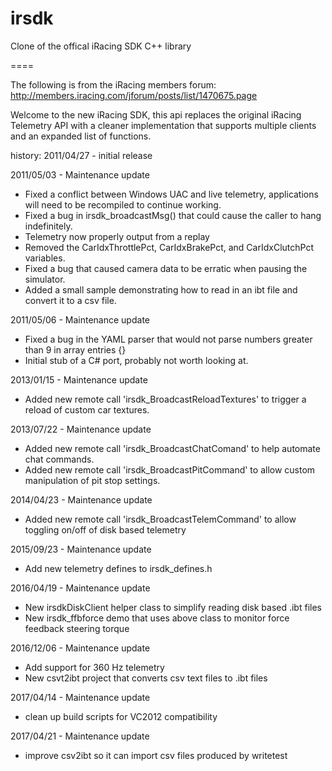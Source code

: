 irsdk
=====

Clone of the offical iRacing SDK C++ library

====

The following is from the iRacing members forum: http://members.iracing.com/jforum/posts/list/1470675.page

Welcome to the new iRacing SDK, this api replaces the original iRacing Telemetry API with a cleaner implementation that supports multiple clients and an expanded list of functions. 

history: 
2011/04/27 - initial release 

2011/05/03 - Maintenance update 
- Fixed a conflict between Windows UAC and live telemetry, applications will need to be recompiled to continue working. 
- Fixed a bug in irsdk_broadcastMsg() that could cause the caller to hang indefinitely. 
- Telemetry now properly output from a replay 
- Removed the CarIdxThrottlePct, CarIdxBrakePct, and CarIdxClutchPct variables. 
- Fixed a bug that caused camera data to be erratic when pausing the simulator. 
- Added a small sample demonstrating how to read in an ibt file and convert it to a csv file. 

2011/05/06 - Maintenance update 
- Fixed a bug in the YAML parser that would not parse numbers greater than 9 in array entries {} 
- Initial stub of a C# port, probably not worth looking at. 

2013/01/15 - Maintenance update 
- Added new remote call 'irsdk_BroadcastReloadTextures' to trigger a reload of custom car textures. 

2013/07/22 - Maintenance update 
- Added new remote call 'irsdk_BroadcastChatComand' to help automate chat commands. 
- Added new remote call 'irsdk_BroadcastPitCommand' to allow custom manipulation of pit stop settings. 

2014/04/23 - Maintenance update
- Added new remote call 'irsdk_BroadcastTelemCommand' to allow toggling on/off of disk based telemetry 

2015/09/23 - Maintenance update
- Add new telemetry defines to irsdk_defines.h

2016/04/19 - Maintenance update
- New irsdkDiskClient helper class to simplify reading disk based .ibt files
- New irsdk_ffbforce demo that uses above class to monitor force feedback steering torque

2016/12/06 - Maintenance update
- Add support for 360 Hz telemetry
- New csvt2ibt project that converts csv text files to .ibt files 

2017/04/14 - Maintenance update
- clean up build scripts for VC2012 compatibility

2017/04/21 - Maintenance update
- improve csv2ibt so it can import csv files produced by writetest 
